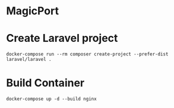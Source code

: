 # MagicPort

# Create Laravel project
```shell
docker-compose run --rm composer create-project --prefer-dist laravel/laravel .
```

# Build Container

```shell
docker-compose up -d --build nginx
```